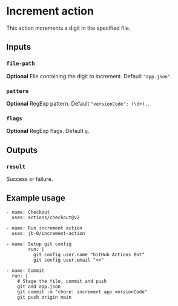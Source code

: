 # Increment action

This action increments a digit in the specified file.

## Inputs

### `file-path`

**Optional** File containing the digit to increment. Default `"app.json"`.

### `pattern`

**Optional** RegExp pattern. Default `"versionCode": (\d+),`.

### `flags`

**Optional** RegExp flags. Default `g`.

## Outputs

### `result`

Success or failure.

## Example usage

```
- name: Checkout
  uses: actions/checkout@v2

- name: Run increment action
  uses: jb-0/increment-action

- name: Setup git config
        run: |
          git config user.name "GitHub Actions Bot"
          git config user.email "<>"

- name: Commit
  run: |
    # Stage the file, commit and push
    git add app.json
    git commit -m "chore: increment app versionCode"
    git push origin main
```
